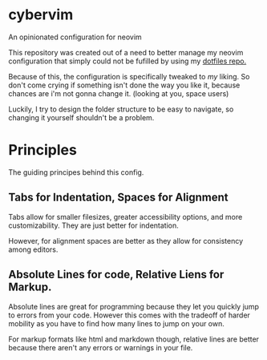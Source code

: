 # cybervim
An opinionated configuration for neovim

This repository was created out of a need to better manage my neovim
configuration that simply could not be fufilled by using my [dotfiles
repo.](https://github.com/ahoodatheguy/dotfiles)

Because of this, the configuration is specifically tweaked to *my* liking. So
don't come crying if something isn't done the way you like it, because chances
are i'm not gonna change it. (looking at you, space users)

Luckily, I try to design the folder structure to be easy to navigate, so
changing it yourself shouldn't be a problem.

# Principles
The guiding principes behind this config.
## Tabs for Indentation, Spaces for Alignment
Tabs allow for smaller filesizes, greater accessibility options, and more customizability. They are just better for indentation.

However, for alignment spaces are better as they allow for consistency among editors.
## Absolute Lines for code, Relative Liens for Markup.
Absolute lines are great for programming because they let you quickly jump to errors from your code.
However this comes with the tradeoff of harder mobility as you have to find how many lines to jump on your own.

For markup formats like html and markdown though, relative lines are better because there aren't any errors or warnings in your file.
